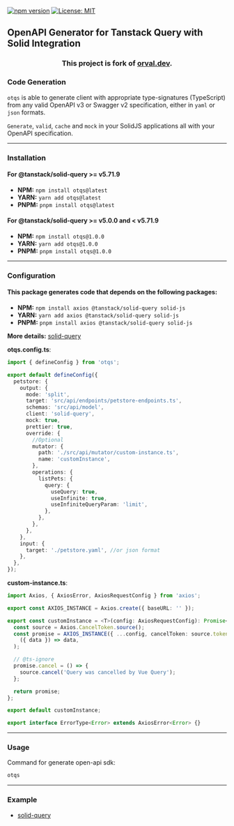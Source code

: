 [![npm version](https://badge.fury.io/js/otqs.svg)](https://badge.fury.io/js/otqs)
[![License: MIT](https://img.shields.io/badge/License-MIT-yellow.svg)](https://opensource.org/licenses/MIT)

## OpenAPI Generator for Tanstack Query with Solid Integration

<h3 align="center">
  This project is fork of <a href="https://orval.dev" target="_blank">orval.dev</a>.
</h3>

### Code Generation

`otqs` is able to generate client with appropriate type-signatures (TypeScript) from any valid OpenAPI v3 or Swagger v2 specification, either in `yaml` or `json` formats.

`Generate`, `valid`, `cache` and `mock` in your SolidJS applications all with your OpenAPI specification.

---

### Installation

#### For @tanstack/solid-query >= v5.71.9

- **NPM:** `npm install otqs@latest`
- **YARN:** `yarn add otqs@latest`
- **PNPM:** `pnpm install otqs@latest`

#### For @tanstack/solid-query >= v5.0.0 and < v5.71.9

- **NPM:** `npm install otqs@1.0.0`
- **YARN:** `yarn add otqs@1.0.0`
- **PNPM:** `pnpm install otqs@1.0.0`

---

### Configuration

#### **This package generates code that depends on the following packages:**

- **NPM:** `npm install axios @tanstack/solid-query solid-js`
- **YARN:** `yarn add axios @tanstack/solid-query solid-js`
- **PNPM:** `pnpm install axios @tanstack/solid-query solid-js`

**More details:** [solid-query](https://github.com/AndrejNemec/openapi-tanstack-query-solid/tree/master/apps/solid-query-basic-app)

**otqs.config.ts**:

```ts
import { defineConfig } from 'otqs';

export default defineConfig({
  petstore: {
    output: {
      mode: 'split',
      target: 'src/api/endpoints/petstore-endpoints.ts',
      schemas: 'src/api/model',
      client: 'solid-query',
      mock: true,
      prettier: true,
      override: {
        //Optional
        mutator: {
          path: './src/api/mutator/custom-instance.ts',
          name: 'customInstance',
        },
        operations: {
          listPets: {
            query: {
              useQuery: true,
              useInfinite: true,
              useInfiniteQueryParam: 'limit',
            },
          },
        },
      },
    },
    input: {
      target: './petstore.yaml', //or json format
    },
  },
});
```

**custom-instance.ts**:

```ts
import Axios, { AxiosError, AxiosRequestConfig } from 'axios';

export const AXIOS_INSTANCE = Axios.create({ baseURL: '' });

export const customInstance = <T>(config: AxiosRequestConfig): Promise<T> => {
  const source = Axios.CancelToken.source();
  const promise = AXIOS_INSTANCE({ ...config, cancelToken: source.token }).then(
    ({ data }) => data,
  );

  // @ts-ignore
  promise.cancel = () => {
    source.cancel('Query was cancelled by Vue Query');
  };

  return promise;
};

export default customInstance;

export interface ErrorType<Error> extends AxiosError<Error> {}
```

---

### Usage

Command for generate open-api sdk:

```bash
otqs
```

---

### Example

- [solid-query](https://github.com/AndrejNemec/openapi-tanstack-query-solid/tree/master/apps/solid-query-basic-app)
